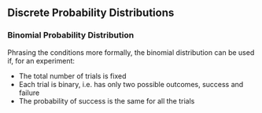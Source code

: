 ## Discrete Probability Distributions

### Binomial Probability Distribution

Phrasing the conditions more formally, the binomial distribution can be used if, for an experiment:

- The total number of trials is fixed
- Each trial is binary, i.e. has only two possible outcomes, success and failure
- The probability of success is the same for all the trials
